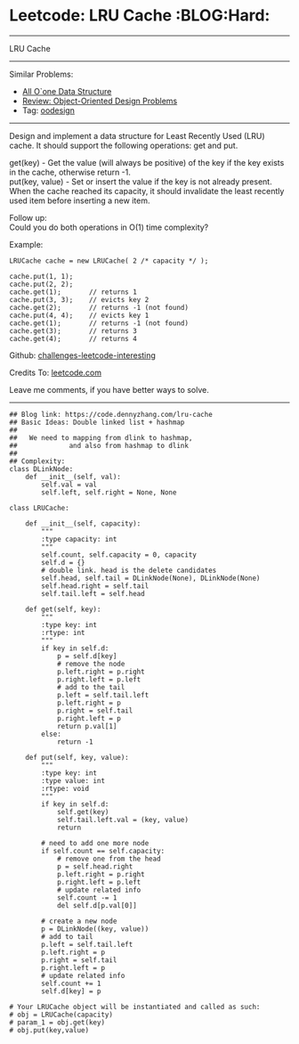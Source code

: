 # Leetcode: LRU Cache     :BLOG:Hard:


---

LRU Cache  

---

Similar Problems:  
-   [All O\`one Data Structure](https://code.dennyzhang.com/all-oone-data-structure)
-   [Review: Object-Oriented Design Problems](https://code.dennyzhang.com/review-oodesign)
-   Tag: [oodesign](https://code.dennyzhang.com/tag/oodesign)

---

Design and implement a data structure for Least Recently Used (LRU) cache. It should support the following operations: get and put.  

get(key) - Get the value (will always be positive) of the key if the key exists in the cache, otherwise return -1.  
put(key, value) - Set or insert the value if the key is not already present. When the cache reached its capacity, it should invalidate the least recently used item before inserting a new item.  

Follow up:  
Could you do both operations in O(1) time complexity?  

Example:  

    LRUCache cache = new LRUCache( 2 /* capacity */ );
    
    cache.put(1, 1);
    cache.put(2, 2);
    cache.get(1);       // returns 1
    cache.put(3, 3);    // evicts key 2
    cache.get(2);       // returns -1 (not found)
    cache.put(4, 4);    // evicts key 1
    cache.get(1);       // returns -1 (not found)
    cache.get(3);       // returns 3
    cache.get(4);       // returns 4

Github: [challenges-leetcode-interesting](https://github.com/DennyZhang/challenges-leetcode-interesting/tree/master/lru-cache)  

Credits To: [leetcode.com](https://leetcode.com/problems/lru-cache/description/)  

Leave me comments, if you have better ways to solve.  

---

    ## Blog link: https://code.dennyzhang.com/lru-cache
    ## Basic Ideas: Double linked list + hashmap
    ##
    ##   We need to mapping from dlink to hashmap,
    ##             and also from hashmap to dlink
    ##
    ## Complexity:
    class DLinkNode:
        def __init__(self, val):
            self.val = val
            self.left, self.right = None, None
    
    class LRUCache:
    
        def __init__(self, capacity):
            """
            :type capacity: int
            """
            self.count, self.capacity = 0, capacity
            self.d = {}
            # double link. head is the delete candidates
            self.head, self.tail = DLinkNode(None), DLinkNode(None)
            self.head.right = self.tail
            self.tail.left = self.head
    
        def get(self, key):
            """
            :type key: int
            :rtype: int
            """
            if key in self.d:
                p = self.d[key]
                # remove the node
                p.left.right = p.right
                p.right.left = p.left
                # add to the tail
                p.left = self.tail.left
                p.left.right = p
                p.right = self.tail
                p.right.left = p
                return p.val[1]
            else:
                return -1
    
        def put(self, key, value):
            """
            :type key: int
            :type value: int
            :rtype: void
            """
            if key in self.d:
                self.get(key)
                self.tail.left.val = (key, value)
                return
    
            # need to add one more node
            if self.count == self.capacity:
                # remove one from the head
                p = self.head.right
                p.left.right = p.right
                p.right.left = p.left
                # update related info
                self.count -= 1
                del self.d[p.val[0]]
    
            # create a new node
            p = DLinkNode((key, value))
            # add to tail
            p.left = self.tail.left
            p.left.right = p
            p.right = self.tail
            p.right.left = p
            # update related info
            self.count += 1
            self.d[key] = p
    
    # Your LRUCache object will be instantiated and called as such:
    # obj = LRUCache(capacity)
    # param_1 = obj.get(key)
    # obj.put(key,value)